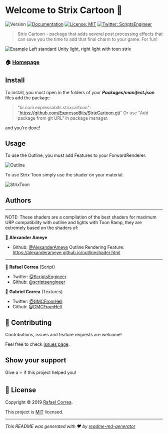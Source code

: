 # Welcome to Strix Cartoon 👋
![Version](https://img.shields.io/badge/version-0.0.2-blue.svg?cacheSeconds=2592000)
[![Documentation](https://img.shields.io/badge/documentation-yes-brightgreen.svg)](todo-doc)
[![License: MIT](https://img.shields.io/badge/License-MIT-yellow.svg)](MIT)
[![Twitter: ScriptsEngineer](https://img.shields.io/twitter/follow/ScriptsEngineer.svg?style=social)](https://twitter.com/ScriptsEngineer)

> Strix Cartoon - package that adds several post processing effects that can save you the time to add that final charm to your game. For fun!

![Example](https://github.com/ExpressoBits/StrixCartoon/wiki/images/Example.png)
Left standard Unity light, right light with toon strix

### 🏠 [Homepage](www.expressobits.com.br/strix-cartoon)

## Install

To install, you must open in the folders of your ***Packages/manifest.json*** files add the package 
> "br.com.expressobits.strixcartoon": "https://github.com/ExpressoBits/StrixCartoon.git"
Or use "Add package from git URL" in package manager.

and you're done!

## Usage

To use the Outline, you must add Features to your ForwardRenderer.

![Outline](https://github.com/ExpressoBits/StrixCartoon/wiki/images/Outline.png)

To use Strix Toon simply use the shader on your material.

![StrixToon](https://github.com/ExpressoBits/StrixCartoon/wiki/images/StrixToon.png)

## Authors

***
NOTE:
These shaders are a compilation of the best shaders for maximum URP compatibility with outline and lights with Toon Ramp, they are extremely based on the shaders of:

👤 **Alexander Ameye**
* Github: [@AlexanderAmeye](https://github.com/AlexanderAmeye)
Outline Rendering Feature: https://alexanderameye.github.io/outlineshader.html

***

👤 **Rafael Correa**
(Script)
* Twitter: [@ScriptsEngineer](https://twitter.com/ScriptsEngineer)
* Github: [@scriptsengineer](https://github.com/scriptsengineer)

👤 **Gabriel Correa**
(Textures)
* Twitter: [@GMCFromHell](https://twitter.com/GMCFromHell)
* Github: [@GMCFromHell](https://github.com/GMCFromHell)

## 🤝 Contributing

Contributions, issues and feature requests are welcome!

Feel free to check [issues page](https://github.com/ExpressoBits/StrixCartoon/issues).

## Show your support

Give a ⭐️ if this project helped you!


## 📝 License

Copyright © 2019 [Rafael Correa](https://github.com/scriptsengineer).

This project is [MIT](MIT) licensed.

***
_This README was generated with ❤️ by [readme-md-generator](https://github.com/kefranabg/readme-md-generator)_